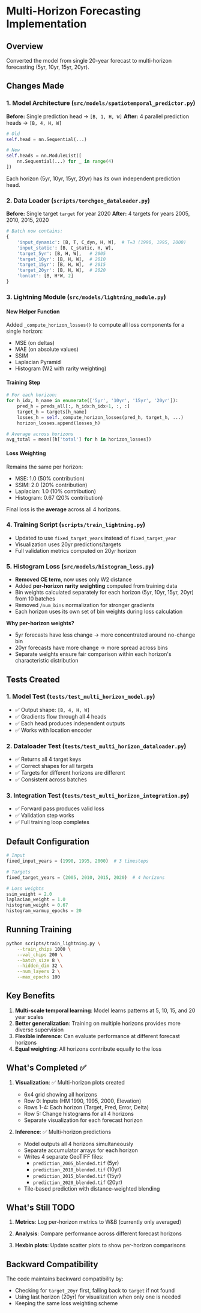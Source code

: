 # Multi-Horizon Forecasting Implementation

## Overview
Converted the model from single 20-year forecast to multi-horizon forecasting (5yr, 10yr, 15yr, 20yr).

## Changes Made

### 1. Model Architecture (`src/models/spatiotemporal_predictor.py`)
**Before:** Single prediction head → `[B, 1, H, W]`
**After:** 4 parallel prediction heads → `[B, 4, H, W]`

```python
# Old
self.head = nn.Sequential(...)

# New
self.heads = nn.ModuleList([
    nn.Sequential(...) for _ in range(4)
])
```

Each horizon (5yr, 10yr, 15yr, 20yr) has its own independent prediction head.

### 2. Data Loader (`scripts/torchgeo_dataloader.py`)
**Before:** Single target `target` for year 2020
**After:** 4 targets for years 2005, 2010, 2015, 2020

```python
# Batch now contains:
{
    'input_dynamic': [B, T, C_dyn, H, W],  # T=3 (1990, 1995, 2000)
    'input_static': [B, C_static, H, W],
    'target_5yr': [B, H, W],   # 2005
    'target_10yr': [B, H, W],  # 2010
    'target_15yr': [B, H, W],  # 2015
    'target_20yr': [B, H, W],  # 2020
    'lonlat': [B, H*W, 2]
}
```

### 3. Lightning Module (`src/models/lightning_module.py`)

#### New Helper Function
Added `_compute_horizon_losses()` to compute all loss components for a single horizon:
- MSE (on deltas)
- MAE (on absolute values)
- SSIM
- Laplacian Pyramid
- Histogram (W2 with rarity weighting)

#### Training Step
```python
# For each horizon:
for h_idx, h_name in enumerate(['5yr', '10yr', '15yr', '20yr']):
    pred_h = preds_all[:, h_idx:h_idx+1, :, :]
    target_h = targets[h_name]
    losses_h = self._compute_horizon_losses(pred_h, target_h, ...)
    horizon_losses.append(losses_h)

# Average across horizons
avg_total = mean([h['total'] for h in horizon_losses])
```

#### Loss Weighting
Remains the same per horizon:
- MSE: 1.0 (50% contribution)
- SSIM: 2.0 (20% contribution)
- Laplacian: 1.0 (10% contribution)
- Histogram: 0.67 (20% contribution)

Final loss is the **average** across all 4 horizons.

### 4. Training Script (`scripts/train_lightning.py`)
- Updated to use `fixed_target_years` instead of `fixed_target_year`
- Visualization uses 20yr predictions/targets
- Full validation metrics computed on 20yr horizon

### 5. Histogram Loss (`src/models/histogram_loss.py`)
- **Removed CE term**, now uses only W2 distance
- Added **per-horizon rarity weighting** computed from training data
- Bin weights calculated separately for each horizon (5yr, 10yr, 15yr, 20yr) from 10 batches
- Removed `/num_bins` normalization for stronger gradients
- Each horizon uses its own set of bin weights during loss calculation

**Why per-horizon weights?**
- 5yr forecasts have less change → more concentrated around no-change bin
- 20yr forecasts have more change → more spread across bins
- Separate weights ensure fair comparison within each horizon's characteristic distribution

## Tests Created

### 1. Model Test (`tests/test_multi_horizon_model.py`)
- ✅ Output shape: `[B, 4, H, W]`
- ✅ Gradients flow through all 4 heads
- ✅ Each head produces independent outputs
- ✅ Works with location encoder

### 2. Dataloader Test (`tests/test_multi_horizon_dataloader.py`)
- ✅ Returns all 4 target keys
- ✅ Correct shapes for all targets
- ✅ Targets for different horizons are different
- ✅ Consistent across batches

### 3. Integration Test (`tests/test_multi_horizon_integration.py`)
- ✅ Forward pass produces valid loss
- ✅ Validation step works
- ✅ Full training loop completes

## Default Configuration

```python
# Input
fixed_input_years = (1990, 1995, 2000)  # 3 timesteps

# Targets
fixed_target_years = (2005, 2010, 2015, 2020)  # 4 horizons

# Loss weights
ssim_weight = 2.0
laplacian_weight = 1.0
histogram_weight = 0.67
histogram_warmup_epochs = 20
```

## Running Training

```bash
python scripts/train_lightning.py \
    --train_chips 1000 \
    --val_chips 200 \
    --batch_size 8 \
    --hidden_dim 32 \
    --num_layers 2 \
    --max_epochs 100
```

## Key Benefits

1. **Multi-scale temporal learning**: Model learns patterns at 5, 10, 15, and 20 year scales
2. **Better generalization**: Training on multiple horizons provides more diverse supervision
3. **Flexible inference**: Can evaluate performance at different forecast horizons
4. **Equal weighting**: All horizons contribute equally to the loss

## What's Completed ✅

1. **Visualization**: ✅ Multi-horizon plots created
   - 6x4 grid showing all horizons
   - Row 0: Inputs (HM 1990, 1995, 2000, Elevation)
   - Rows 1-4: Each horizon (Target, Pred, Error, Delta)
   - Row 5: Change histograms for all 4 horizons
   - Separate visualization for each forecast horizon

2. **Inference**: ✅ Multi-horizon predictions
   - Model outputs all 4 horizons simultaneously
   - Separate accumulator arrays for each horizon
   - Writes 4 separate GeoTIFF files:
     - `prediction_2005_blended.tif` (5yr)
     - `prediction_2010_blended.tif` (10yr)
     - `prediction_2015_blended.tif` (15yr)
     - `prediction_2020_blended.tif` (20yr)
   - Tile-based prediction with distance-weighted blending

## What's Still TODO

1. **Metrics**: Log per-horizon metrics to W&B (currently only averaged)

2. **Analysis**: Compare performance across different forecast horizons

3. **Hexbin plots**: Update scatter plots to show per-horizon comparisons

## Backward Compatibility

The code maintains backward compatibility by:
- Checking for `target_20yr` first, falling back to `target` if not found
- Using last horizon (20yr) for visualization when only one is needed
- Keeping the same loss weighting scheme
